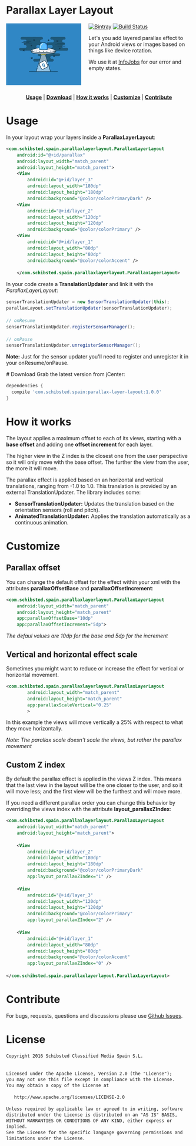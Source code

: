# Parallax Layer Layout

<img src="art/ovni.gif" align="left" width="204px" height="168px"/>
<img align="left" width="0" height="168px" hspace="10"/>

[![Bintray](https://img.shields.io/bintray/v/schibstedspain/maven/parallax-layer-layout.svg?maxAge=2592000)](https://bintray.com/schibstedspain/maven/parallax-layer-layout/) [![Build Status](https://travis-ci.org/SchibstedSpain/parallax-layer-layout.svg?branch=master)](https://travis-ci.org/SchibstedSpain/parallax-layer-layout)

Let's you add layered parallax effect to your Android views or images based on things like device rotation.

We use it at [InfoJobs](https://play.google.com/store/apps/details?id=net.infojobs.mobile.android) for our error and empty states.

<br/>
<br/>
<p align="center">
<b><a href="#usage">Usage</a></b>
|
<b><a href="#download">Download</a></b>
|
<b><a href="#how-it-works">How it works</a></b>
|
<b><a href="#customize">Customize</a></b>
|
<b><a href="#contribute">Contribute</a></b>
</p>

# Usage

In your layout wrap your layers inside a **ParallaxLayerLayout**:

```xml
<com.schibsted.spain.parallaxlayerlayout.ParallaxLayerLayout
    android:id="@+id/parallax"
    android:layout_width="match_parent"
    android:layout_height="match_parent">
    <View
        android:id="@+id/layer_3"
        android:layout_width="180dp"
        android:layout_height="180dp"
        android:background="@color/colorPrimaryDark" />
    <View
        android:id="@+id/layer_2"
        android:layout_width="120dp"
        android:layout_height="120dp"
        android:background="@color/colorPrimary" />
    <View
        android:id="@+id/layer_1"
        android:layout_width="80dp"
        android:layout_height="80dp"
        android:background="@color/colorAccent" />
            
    </com.schibsted.spain.parallaxlayerlayout.ParallaxLayerLayout>
```

In your code create a **TranslationUpdater** and link it with the *ParallaxLayerLayout*:

```java
sensorTranslationUpdater = new SensorTranslationUpdater(this);
parallaxLayout.setTranslationUpdater(sensorTranslationUpdater);

// onResume
sensorTranslationUpdater.registerSensorManager();

// onPause
sensorTranslationUpdater.unregisterSensorManager();
```
**Note:** Just for the sensor updater you'll need to register and unregister it in your onResume/onPause.

# Download
Grab the latest version from jCenter:

```groovy
dependencies {
  compile 'com.schibsted.spain:parallax-layer-layout:1.0.0'
}
```


# How it works
The layout applies a maximum offset to each of its views, starting with a **base offset** and adding one **offset increment** for each layer. 

The higher view in the Z index is the closest one from the user perspective so it will only move with the base offset. The further the view from the user, the more it will move.

The parallax effect is applied based on an horizontal and vertical translations, ranging from -1.0 to 1.0. This translation is provided by an external TranslationUpdater. The library includes some:

- **SensorTranslationUpdater:** Updates the translation based on the orientation sensors (roll and pitch).
- **AnimatedTranslationUpdater:** Applies the translation automatically as a continuous animation. 

# Customize
## Parallax offset

You can change the default offset for the effect within your xml with the attributes **parallaxOffsetBase** and **parallaxOffsetIncrement**:

```xml
<com.schibsted.spain.parallaxlayerlayout.ParallaxLayerLayout
    android:layout_width="match_parent"
    android:layout_height="match_parent"
    app:parallaxOffsetBase="10dp"
    app:parallaxOffsetIncrement="5dp">
```
*The defaul values are 10dp for the base and 5dp for the increment*

## Vertical and horizontal effect scale

Sometimes you might want to reduce or increase the effect for vertical or horizontal movement.

```xml
<com.schibsted.spain.parallaxlayerlayout.ParallaxLayerLayout
        android:layout_width="match_parent"
        android:layout_height="match_parent"
        app:parallaxScaleVertical="0.25"
        >
```
In this example the views will move vertically a 25% with respect to what they move horizontally.

*Note: The parallax scale doesn't scale the views, but rather the parallax movement*

## Custom Z index

By default the parallax effect is applied in the views Z index. This means that the last view in the layout will be the one closer to the user, and so it will move less; and the first view will be the furthest and will move more.

If you need a different parallax order you can change this behavior by overriding the views index with the attribute **layout_parallaxZIndex**:

```xml
<com.schibsted.spain.parallaxlayerlayout.ParallaxLayerLayout
    android:layout_width="match_parent"
    android:layout_height="match_parent">

    <View
        android:id="@+id/layer_2"
        android:layout_width="180dp"
        android:layout_height="180dp"
        android:background="@color/colorPrimaryDark"
        app:layout_parallaxZIndex="1" />

    <View
        android:id="@+id/layer_3"
        android:layout_width="120dp"
        android:layout_height="120dp"
        android:background="@color/colorPrimary"
        app:layout_parallaxZIndex="2" />

    <View
        android:id="@+id/layer_1"
        android:layout_width="80dp"
        android:layout_height="80dp"
        android:background="@color/colorAccent"
        app:layout_parallaxZIndex="0" />

</com.schibsted.spain.parallaxlayerlayout.ParallaxLayerLayout>
```

# Contribute
For bugs, requests, questions and discussions please use [Github Issues](https://github.com/SchibstedSpain/parallax-layer-layout/issues).	

# License

```
Copyright 2016 Schibsted Classified Media Spain S.L.


Licensed under the Apache License, Version 2.0 (the "License");
you may not use this file except in compliance with the License.
You may obtain a copy of the License at

   http://www.apache.org/licenses/LICENSE-2.0

Unless required by applicable law or agreed to in writing, software
distributed under the License is distributed on an "AS IS" BASIS,
WITHOUT WARRANTIES OR CONDITIONS OF ANY KIND, either express or implied.
See the License for the specific language governing permissions and
limitations under the License.
```
